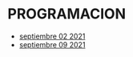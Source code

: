 # **PROGRAMACION**


- [septiembre 02 2021](cuaderno-virtual/clase-1.md)
- [septiembre 09 2021](cuaderno-virtual/clase-2.md)
